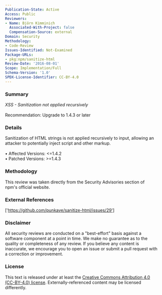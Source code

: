 ```yaml
---
Publication-State: Active
Access: Public
Reviewers:
- Name: Björn Kimminich
  Associated-With-Project: false
  Compensation-Source: external
Domain: Security
Methodology:
- Code-Review
Issues-Identified: Not-Examined
Package-URLs:
- pkg:npm/sanitize-html
Review-Date: '2016-08-01'
Scope: Implementation/Full
Schema-Version: '1.0'
SPDX-License-Identifier: CC-BY-4.0
---
```

### Summary
*XSS - Sanitization not applied recursively*<br><br>Recommendation: Upgrade to 1.4.3 or later
### Details
Sanitization of HTML strings is not applied recursively to input, allowing an attacker to potentially inject script and other markup.
<br><br>• Affected Versions: <=1.4.2
<br>• Patched Versions: >=1.4.3
### Methodology
This review was taken directly from the Security Advisories section of npm's official website.
### External References
['https://github.com/punkave/sanitize-html/issues/29']
### Disclaimer
All security reviews are conducted on a "best-effort" basis against a software component at a point in time. We make no guarantee as to the quality or completeness of any review. If you believe any content is inaccurate, we encourage you to open an issue or submit a pull request with a correction or improvement.
### License
This text is released under at least the [Creative Commons Attribution 4.0 (CC-BY-4.0) license](https://creativecommons.org/licenses/by/4.0/legalcode.txt). Externally-referenced content may be licensed differently.
